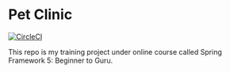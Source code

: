 # Pet Clinic

[![CircleCI](https://dl.circleci.com/status-badge/img/gh/vitargo/sfg-pet-clinic/tree/main.svg?style=svg)](https://dl.circleci.com/status-badge/redirect/gh/vitargo/sfg-pet-clinic/tree/main)

This repo is my training project under online course called Spring Framework 5: Beginner to Guru.